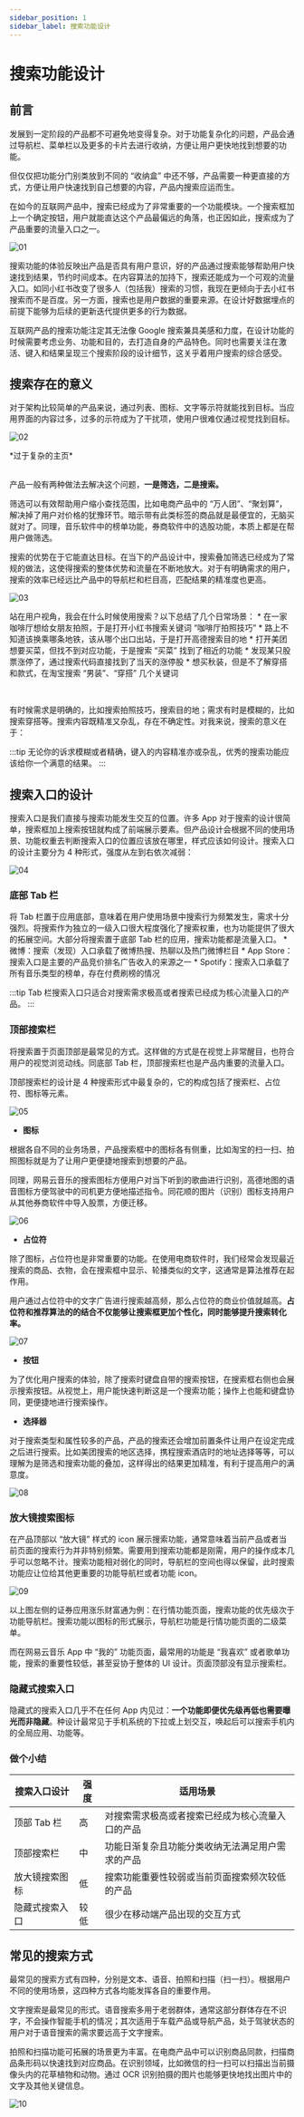 ```yaml
---
sidebar_position: 1
sidebar_label: 搜索功能设计
---
```


# 搜索功能设计

## 前言

发展到一定阶段的产品都不可避免地变得复杂。对于功能复杂化的问题，产品会通过导航栏、菜单栏以及更多的卡片去进行收纳，方便让用户更快地找到想要的功能。



但仅仅把功能分门别类放到不同的 “收纳盒” 中还不够，产品需要一种更直接的方式，方便让用户快速找到自己想要的内容，产品内搜索应运而生。



在如今的互联网产品中，搜索已经成为了非常重要的一个功能模块。一个搜索框加上一个确定按钮，用户就能直达这个产品最偏远的角落，也正因如此，搜索成为了产品重要的流量入口之一。

![01](/img/practice/search-design_images/01.PNG)

搜索功能的体验反映出产品是否具有用户意识，好的产品通过搜索能够帮助用户快速找到结果，节约时间成本。在内容算法的加持下，搜索还能成为一个可观的流量入口。如同小红书改变了很多人（包括我）搜索的习惯，我现在更倾向于去小红书搜索而不是百度。另一方面，搜索也是用户数据的重要来源。在设计好数据埋点的前提下能够为后续的更新迭代提供更多的行为数据。



互联网产品的搜索功能注定其无法像 Google 搜索兼具美感和力度，在设计功能的时候需要考虑业务、功能和目的，去打造自身的产品特色。同时也需要关注在激活、键入和结果呈现三个搜索阶段的设计细节，这关乎着用户搜索的综合感受。

## 搜索存在的意义

对于架构比较简单的产品来说，通过列表、图标、文字等示符就能找到目标。当应用界面的内容过多，过多的示符成为了干扰项，使用户很难仅通过视觉找到目标。

![02](/img/practice/search-design_images/02.PNG)
<div class="text-center">*过于复杂的主页*</div>
<br/>



产品一般有两种做法去解决这个问题，**一是筛选，二是搜索。**

筛选可以有效帮助用户缩小查找范围，比如电商产品中的 “万人团”、“聚划算”，解决掉了用户对价格的犹豫环节。暗示带有此类标签的商品就是最便宜的，无脑买就对了。同理，音乐软件中的榜单功能，券商软件中的选股功能，本质上都是在帮用户做筛选。



搜索的优势在于它能直达目标。在当下的产品设计中，搜索叠加筛选已经成为了常规的做法，这使得搜索的整体优势和流量在不断地放大。对于有明确需求的用户，搜索的效率已经远比产品中的导航栏和栏目高，匹配结果的精准度也更高。

![03](/img/practice/search-design_images/03.png)

站在用户视角，我会在什么时候使用搜索？以下总结了几个日常场景：
    * 在一家咖啡厅想给女朋友拍照，于是打开小红书搜索关键词 “咖啡厅拍照技巧”
    * 路上不知道该换乘哪条地铁，该从哪个出口出站，于是打开高德搜索目的地
    * 打开美团想要买菜，但找不到对应功能，于是搜索 “买菜” 找到了相近的功能
    * 发现某只股票涨停了，通过搜索代码直接找到了当天的涨停股
    * 想买秋装，但是不了解穿搭和款式，在淘宝搜索 “男装”、“穿搭” 几个关键词

<br/>

有时候需求是明确的，比如搜索拍照技巧，搜索目的地；需求有时是模糊的，比如搜索穿搭等。搜索内容既精准又杂乱，存在不确定性。对我来说，搜索的意义在于：

:::tip
无论你的诉求模糊或者精确，键入的内容精准亦或杂乱，优秀的搜索功能应该给你一个满意的结果。
:::

## 搜索入口的设计

搜索入口是我们直接与搜索功能发生交互的位置。许多 App 对于搜索的设计很简单，搜索框加上搜索按钮就构成了前端展示要素。但产品设计会根据不同的使用场景、功能权重去判断搜索入口的位置应该放在哪里，样式应该如何设计。搜索入口的设计主要分为 4 种形式，强度从左到右依次减弱：

![04](/img/practice/search-design_images/04.PNG)

### 底部 Tab 栏

将 Tab 栏置于应用底部，意味着在用户使用场景中搜索行为频繁发生，需求十分强烈。将搜索作为独立的一级入口很大程度强化了搜索权重，也为功能提供了很大的拓展空间。大部分将搜索置于底部 Tab 栏的应用，搜索功能都是流量入口。
    * 微博：搜索（发现）入口承载了微博热搜、热聊以及热门微博栏目
    * App Store：搜索入口是主要的产品竞价排名广告收入的来源之一
    * Spotify：搜索入口承载了所有音乐类型的榜单，存在付费刷榜的情况

:::tip
 Tab 栏搜索入口只适合对搜索需求极高或者搜索已经成为核心流量入口的产品。
:::

### 顶部搜索栏

将搜索置于页面顶部是最常见的方式。这样做的方式是在视觉上非常醒目，也符合用户的视觉浏览动线。同底部 Tab 栏，顶部搜索栏也是产品内重要的流量入口。



顶部搜索栏的设计是 4 种搜索形式中最复杂的，它的构成包括了搜索栏、占位符、图标等元素。

![05](/img/practice/search-design_images/05.png)

* **图标**

根据各自不同的业务场景，产品搜索框中的图标各有侧重，比如淘宝的扫一扫、拍照图标就是为了让用户更便捷地搜索到想要的产品。



同理，网易云音乐的搜索图标方便用户对当下听到的歌曲进行识别，高德地图的语音图标方便驾驶中的司机更方便地描述指令。同花顺的图片（识别）图标支持用户从其他券商软件中导入股票，方便迁移。

![06](/img/practice/search-design_images/06.png)

* **占位符**

除了图标，占位符也是非常重要的功能。在使用电商软件时，我们经常会发现最近搜索的商品、衣物，会在搜索框中显示、轮播类似的文字，这通常是算法推荐在起作用。



用户通过占位符中的文字广告进行搜索越高频，那么占位符的商业价值就越高。**占位符和推荐算法的的结合不仅能够让搜索框更加个性化，同时能够提升搜索转化率。**

![07](/img/practice/search-design_images/07.png)

* **按钮**

为了优化用户搜索的体验，除了搜索时键盘自带的搜索按钮，在搜索框右侧也会展示搜索按钮。从视觉上，用户能快速判断这是一个搜索功能；操作上也能和键盘协同，更便捷地进行搜索操作。

* **选择器**

对于搜索类型和属性较多的产品，产品的搜索还会增加前置条件让用户在设定完成之后进行搜索。比如美团搜索的地区选择，携程搜索酒店时的地址选择等等，可以理解为是筛选和搜索功能的叠加，这样得出的结果更加精准，有利于提高用户的满意度。

![08](/img/practice/search-design_images/08.png)

### 放大镜搜索图标

在产品顶部以 “放大镜” 样式的 icon 展示搜索功能，通常意味着当前产品或者当前页面的搜索行为并非特别频繁。需要用到搜索功能都是刚需，用户的操作成本几乎可以忽略不计。搜索功能相对弱化的同时，导航栏的空间也得以保留，此时搜索功能应让位给其他更重要的功能导航栏或者功能 icon。

![09](/img/practice/search-design_images/09.png)

以上图左侧的证券应用涨乐财富通为例：在行情功能页面，搜索功能的优先级次于功能导航栏。搜索功能以图标的形式展示，导航栏功能是行情功能页面的二级菜单。



而在网易云音乐 App 中 “我的” 功能页面，最常用的功能是 “我喜欢” 或者歌单功能，搜索的重要性较低，甚至妥协于整体的 UI 设计。页面顶部没有显示搜索栏。

### 隐藏式搜索入口

隐藏式的搜索入口几乎不在任何 App 内见过：**一个功能即便优先级再低也需要曝光而非隐藏**。种设计最常见于手机系统的下拉或上划交互，唤起后可以搜索手机内的全局应用、功能等。

### 做个小结

| **搜索入口设计** | **强度** | **适用场景**                 |
| ---------- | ------ | ------------------------ |
| 顶部 Tab 栏   | 高      | 对搜索需求极高或者搜索已经成为核心流量入口的产品 |
| 顶部搜索栏      | 中      | 功能日渐复杂且功能分类收纳无法满足用户需求的产品 |
| 放大镜搜索图标    | 低      | 搜索功能重要性较弱或当前页面搜索频次较低的产品  |
| 隐藏式搜索入口    | 较低     | 很少在移动端产品出现的交互方式          |

## 常见的搜索方式

最常见的搜索方式有四种，分别是文本、语音、拍照和扫描（扫一扫）。根据用户不同的使用场景，这四种方式各均能发挥各自的重要作用。



文字搜索是最常见的形式。语音搜索多用于老弱群体，通常这部分群体存在不识字，不会操作智能手机的情况；其次适用于车载产品或导航产品，处于驾驶状态的用户对于语音搜索的需求要远高于文字搜索。



拍照和扫描功能可拓展的场景更为丰富。在电商产品中可以识别商品同款，扫描商品条形码以快速找到对应商品。在识别领域，比如微信的扫一扫可以扫描出当前摄像头内的花草植物和动物。通过 OCR 识别拍摄的图片也能够更快地找出图片中的文字及其他关键信息。

![10](/img/practice/search-design_images/10.png)

